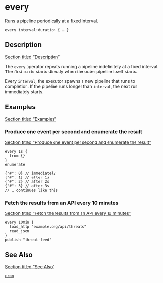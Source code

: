 # every

Runs a pipeline periodically at a fixed interval.

```tql
every interval:duration { … }
```

## Description

[Section titled “Description”](#description)

The `every` operator repeats running a pipeline indefinitely at a fixed interval. The first run is starts directly when the outer pipeline itself starts.

Every `interval`, the executor spawns a new pipeline that runs to completion. If the pipeline runs longer than `interval`, the next run immediately starts.

## Examples

[Section titled “Examples”](#examples)

### Produce one event per second and enumerate the result

[Section titled “Produce one event per second and enumerate the result”](#produce-one-event-per-second-and-enumerate-the-result)

```tql
every 1s {
  from {}
}
enumerate
```

```tql
{"#": 0} // immediately
{"#": 1} // after 1s
{"#": 2} // after 2s
{"#": 3} // after 3s
// … continues like this
```

### Fetch the results from an API every 10 minutes

[Section titled “Fetch the results from an API every 10 minutes”](#fetch-the-results-from-an-api-every-10-minutes)

```tql
every 10min {
  load_http "example.org/api/threats"
  read_json
}
publish "threat-feed"
```

## See Also

[Section titled “See Also”](#see-also)

[`cron`](/reference/operators/cron)